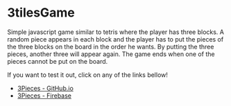 # 3tilesGame
Simple javascript game similar to tetris where the player has three blocks. A random piece appears in each block and the player has to put the pieces of the three blocks on the board in the order he wants. By putting the three pieces, another three will appear again. The game ends when one of the pieces cannot be put on the board.

If you want to test it out, click on any of the links bellow!

* [3Pieces - GitHub.io](https://pieces3.web.app/)
* [3Pieces - Firebase](https://gerfresneda.github.io/3tilesGame/)
